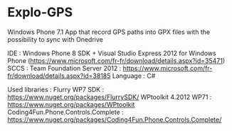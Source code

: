 # Explo-GPS
Windows Phone 7.1 App that record GPS paths into GPX files with the possibility to sync with Onedrive

IDE : Windows Phone 8 SDK + Visual Studio Express 2012 for Windows Phone (https://www.microsoft.com/fr-fr/download/details.aspx?id=35471)
SCCS : Team Foundation Server 2012 : https://www.microsoft.com/fr-fr/download/details.aspx?id=38185
Language : C#

Used libraries :
Flurry WP7 SDK : https://www.nuget.org/packages/FlurrySDK/
WPtoolkit 4.2012 WP71 : https://www.nuget.org/packages/WPtoolkit
Coding4Fun.Phone.Controls.Complete : https://www.nuget.org/packages/Coding4Fun.Phone.Controls.Complete/
